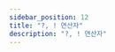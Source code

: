```yaml
---
sidebar_position: 12
title: "?, ! 연산자"
description: "?, ! 연산자"
---
```


<head>
  <meta name="title" content="Basic 학습 | 기초부터 시작하는 타입스크립트" data-rh="true" />
  <meta name="description" content="?, ! 연산자" data-rh="true" />
  <meta property="og:title" content="Basic 학습 | 기초부터 시작하는 타입스크립트" data-rh="true" />
  <meta property="og:description" content="?, ! 연산자" data-rh="true" />
</head>
